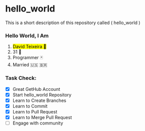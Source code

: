 # hello_world
This is a short description of this repository called ( hello_world )

### Hello World, I Am
1. <mark>David Teixeira<mark> :space_invader:
2. 31 :scorpion:
3. Programmer :black_joker:
4. Married :us: :brazil:

### Task Check:
- [x] Great GetHub Account
- [x] Start hello_world Repository
- [x] Learn to Create Branches
- [x] Learn to Commit 
- [x] Learn to Pull Request 
- [x] Learn to Merge Pull Request
- [ ] Engage with community

